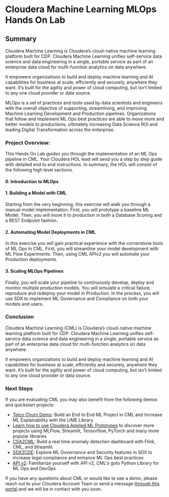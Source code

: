 # Cloudera Machine Learning MLOps Hands On Lab

## Summary

Cloudera Machine Learning is Cloudera’s cloud-native machine learning platform built for CDP. Cloudera Machine Learning unifies self-service data science and data engineering in a single, portable service as part of an enterprise data cloud for multi-function analytics on data anywhere.

It empowers organizations to build and deploy machine learning and AI capabilities for business at scale, efficiently and securely, anywhere they want. It’s built for the agility and power of cloud computing, but isn’t limited to any one cloud provider or data source.

MLOps is a set of practices and tools used by data scientists and engineers with the overall objective of supporting, streamlining, and improving Machine Learning Development and Production pipelines. Organizations that follow and implement ML Ops best practices are able to move more and better models to productions, ultimately increasing Data Science ROI and leading Digital Transformation across the enterprise.

### Project Overview:

This Hands On Lab guides you through the implementation of an ML Ops pipeline in CML. Your Cloudera HOL lead will send you a step by step guide with detailed end to end instructions. In summary, the HOL will consist of the following high level sections.

#### 0. Introduction to MLOps



#### 1. Building a Model with CML

Starting from the very beginning, this exercise will walk you through a manual model implementation. First, you will prototype a baseline ML Model. Then, you will move it to production in both a Database Scoring and a REST Endpoint fashion.

#### 2. Automating Model Deployments in CML

In this exercise you will gain practical experience with the cornerstone tools of ML Ops in CML. First, you will streamline your model development with ML Flow Experiments. Then, using CML APIv2 you will automate your Production deployments.

#### 3. Scaling MLOps Pipelines

Finally, you will scale your pipeline to continuously develop, deploy and monitor multiple production models. You will simulate a critical failure, reproduce and redeploy your model in Production. In the process, you will use SDX to implement ML Governance and Compliance on both your models and users.

### Conclusion

Cloudera Machine Learning (CML) is Cloudera’s cloud-native machine learning platform built for CDP. Cloudera Machine Learning unifies self-service data science and data engineering in a single, portable service as part of an enterprise data cloud for multi-function analytics on data anywhere.

It empowers organizations to build and deploy machine learning and AI capabilities for business at scale, efficiently and securely, anywhere they want. It’s built for the agility and power of cloud computing, but isn’t limited to any one cloud provider or data source.

### Next Steps

If you are evaluating CML you may also benefit from the following demos and quickstart projects:

* [Telco Churn Demo](https://github.com/pdefusco/CML_AMP_Churn_Prediction): Build an End to End ML Project in CML and Increase ML Explainability with the LIME Library
* [Learn how to use Cloudera Applied ML Prototypes](https://docs.cloudera.com/machine-learning/cloud/applied-ml-prototypes/topics/ml-amps-overview.html) to discover more projects using MLFlow, Streamlit, Tensorflow, PyTorch and many more popular libraries
* [CSA2CML](https://github.com/pdefusco/CSA2CML): Build a real time anomaly detection dashboard with Flink, CML, and Streamlit
* [SDX2CDE](https://github.com/pdefusco/SDX2CDE): Explore ML Governance and Security features in SDX to increase legal compliance and enhance ML Ops best practices
* [API v2](https://github.com/pdefusco/CML_AMP_APIv2): Familiarize yourself with API v2, CML's goto Python Library for ML Ops and DevOps

If you have any questions about CML or would like to see a demo, please reach out to your Cloudera Account Team or send a message [through this portal](https://www.cloudera.com/contact-sales.html) and we will be in contact with you soon.
